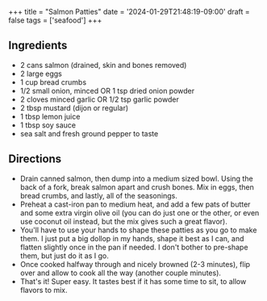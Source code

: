 +++
title = "Salmon Patties"
date = '2024-01-29T21:48:19-09:00'
draft = false
tags = ['seafood']
+++

## Ingredients
* 2 cans salmon (drained, skin and bones removed)
* 2 large eggs
* 1 cup bread crumbs
* 1/2 small onion, minced OR 1 tsp dried onion powder
* 2 cloves minced garlic OR 1/2 tsp garlic powder
* 2 tbsp mustard (dijon or regular)
* 1 tbsp lemon juice
* 1 tbsp soy sauce
* sea salt and fresh ground pepper to taste

## Directions
* Drain canned salmon, then dump into a medium sized bowl. Using the back of a fork, break salmon apart and crush bones. Mix in eggs, then bread crumbs, and lastly, all of the seasonings.
* Preheat a cast-iron pan to medium heat, and add a few pats of butter and some extra virgin olive oil (you can do just one or the other, or even use coconut oil instead, but the mix gives such a great flavor).
* You'll have to use your hands to shape these patties as you go to make them. I just put a big dollop in my hands, shape it best as I can, and flatten slightly once in the pan if needed. I don't bother to pre-shape them, but just do it as I go.
* Once cooked halfway through and nicely browned (2-3 minutes), flip over and allow to cook all the way (another couple minutes).
* That's it! Super easy. It tastes best if it has some time to sit, to allow flavors to mix.
